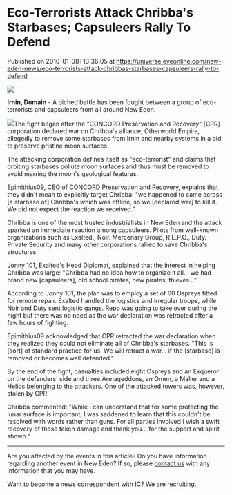# Eco-Terrorists Attack Chribba's Starbases; Capsuleers Rally To Defend
Published on 2010-01-08T13:36:05 at https://universe.eveonline.com/new-eden-news/eco-terrorists-attack-chribbas-starbases-capsuleers-rally-to-defend

![](http://www.eve-ic.net/media/assets/icarticlebanner.png)  
  
 **Irnin, Domain** -  A piched battle has been fought between a group of eco-terrorists and capsuleers from all around New Eden.   
  
[![](http://www.eve-ic.net/media/articles/3655/chribbathumb.png)](http://www.eve-ic.net/media/igbd/igbd.php?faction=ic&url=http://www.eve-ic.net/media/articles/3655/chribba.png)The fight began after the "CONCORD Preservation and Recovery" [CPR] corporation declared war on Chribba's alliance, Otherworld Empire, allegedly to remove some starbases from Irnin and nearby systems in a bid to preserve pristine moon surfaces.   
  
The attacking corporation defines itself as "eco-terrorist" and claims that orbiting starbases pollute moon surfaces and thus must be removed to avoid marring the moon's geological features.   
  
Epimithius09, CEO of CONCORD Preservation and Recovery, explains that they didn't mean to explicitly target Chribba: "we happened to came across [a starbase of] Chribba's which was offline, so we [declared war] to kill it. We did not expect the reaction we received."   
  
Chribba is one of the most trusted industrialists in New Eden and the attack sparked an immediate reaction among capsuleers. Pilots from well-known organizations such as Exalted., Noir. Mercenary Group, R.E.P.O., Duty. Private Security and many other corporations rallied to save Chribba's structures.   
  
Jonny 101, Exalted's Head Diplomat, explained that the interest in helping Chribba was large: "Chribba had no idea how to organize it all... we had brand new [capsuleers], old school pirates, new pirates, thieves..."   
  
According to Jonny 101, the plan was to employ a set of 60 Ospreys fitted for remote repair. Exalted handled the logistics and irregular troops, while Noir and Duty sent logistic gangs. Repo was going to take over during the night but there was no need as the war declaration was retracted after a few hours of fighting.   
  
Epimithius09 acknowledged that CPR retracted the war declaration when they realized they could not eliminate all of Chribba's starbases. "This is [sort] of standard practice for us. We will retract a war... if the [starbase] is removed or becomes well defended."   
  
By the end of the fight, casualties included eight Ospreys and an Exqueror on the defenders' side and three Armageddons, an Omen, a Maller and a Helios belonging to the attackers. One of the attacked towers was, however, stolen by CPR.   
  
Chribba commented: "While I can understand that for some protecting the lunar surface is important, I was saddened to learn that this couldn't be resolved with words rather than guns. For all parties involved I wish a swift recovery of those taken damage and thank you... for the support and spirit shown."

* * *

Are you affected by the events in this article? Do you have information regarding another event in New Eden? If so, please [contact us](http://www.eveonline.com/news.asp?a=submitrp) with any information that you may have.  
  
Want to become a news correspondent with IC? We are [recruiting](http://www.eveonline.com/isd.asp).
